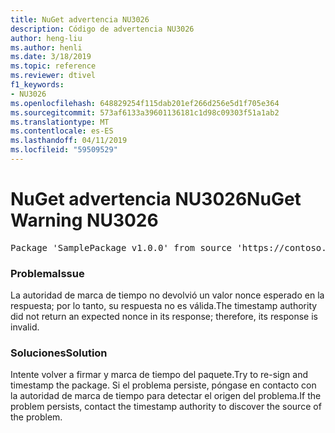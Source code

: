 ```yaml
---
title: NuGet advertencia NU3026
description: Código de advertencia NU3026
author: heng-liu
ms.author: henli
ms.date: 3/18/2019
ms.topic: reference
ms.reviewer: dtivel
f1_keywords:
- NU3026
ms.openlocfilehash: 648829254f115dab201ef266d256e5d1f705e364
ms.sourcegitcommit: 573af6133a39601136181c1d98c09303f51a1ab2
ms.translationtype: MT
ms.contentlocale: es-ES
ms.lasthandoff: 04/11/2019
ms.locfileid: "59509529"
---
```

# <a name="nuget-warning-nu3026"></a><span data-ttu-id="500ad-103">NuGet advertencia NU3026</span><span class="sxs-lookup"><span data-stu-id="500ad-103">NuGet Warning NU3026</span></span>

<pre>Package 'SamplePackage v1.0.0' from source 'https://contoso.com/index.json': The timestamp response is invalid. Nonces did not match.</pre>

### <a name="issue"></a><span data-ttu-id="500ad-104">Problema</span><span class="sxs-lookup"><span data-stu-id="500ad-104">Issue</span></span>

<span data-ttu-id="500ad-105">La autoridad de marca de tiempo no devolvió un valor nonce esperado en la respuesta; por lo tanto, su respuesta no es válida.</span><span class="sxs-lookup"><span data-stu-id="500ad-105">The timestamp authority did not return an expected nonce in its response; therefore, its response is invalid.</span></span>


### <a name="solution"></a><span data-ttu-id="500ad-106">Soluciones</span><span class="sxs-lookup"><span data-stu-id="500ad-106">Solution</span></span>

<span data-ttu-id="500ad-107">Intente volver a firmar y marca de tiempo del paquete.</span><span class="sxs-lookup"><span data-stu-id="500ad-107">Try to re-sign and timestamp the package.</span></span> <span data-ttu-id="500ad-108">Si el problema persiste, póngase en contacto con la autoridad de marca de tiempo para detectar el origen del problema.</span><span class="sxs-lookup"><span data-stu-id="500ad-108">If the problem persists, contact the timestamp authority to discover the source of the problem.</span></span>